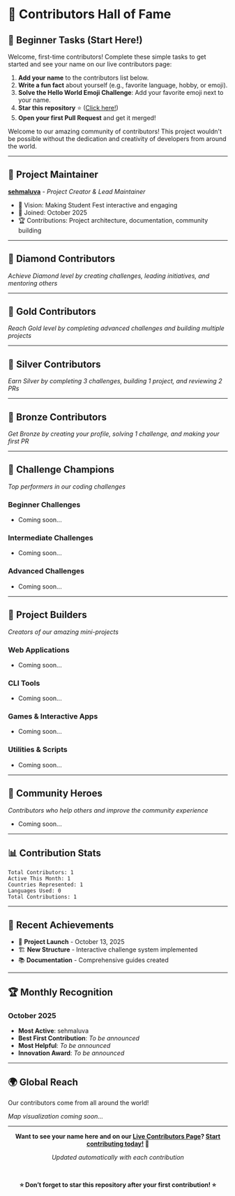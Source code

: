 # 🌟 Contributors Hall of Fame

## 📝 Beginner Tasks (Start Here!)

Welcome, first-time contributors! Complete these simple tasks to get started and see your name on our live contributors page:

1. **Add your name** to the contributors list below.
2. **Write a fun fact** about yourself (e.g., favorite language, hobby, or emoji).
3. **Solve the Hello World Emoji Challenge**: Add your favorite emoji next to your name.
4. **Star this repository** ⭐ ([Click here!](https://github.com/sehmaluva/student-fest))
5. **Open your first Pull Request** and get it merged!

<!-- Once your PR is merged and you’ve completed these steps, you’ll appear on our [Live Contributors Page](web/contributors-live/)!

--- -->

Welcome to our amazing community of contributors! This project wouldn't be possible without the dedication and creativity of developers from around the world.

---

## 🚀 Project Maintainer

**[sehmaluva](https://github.com/sehmaluva)** - *Project Creator & Lead Maintainer*
- 🎯 Vision: Making Student Fest interactive and engaging
- 📅 Joined: October 2025
- 🏆 Contributions: Project architecture, documentation, community building

---

## 💎 Diamond Contributors

*Achieve Diamond level by creating challenges, leading initiatives, and mentoring others*

---

## 🥇 Gold Contributors  

*Reach Gold level by completing advanced challenges and building multiple projects*

---

## 🥈 Silver Contributors

*Earn Silver by completing 3 challenges, building 1 project, and reviewing 2 PRs*

---

## 🥉 Bronze Contributors

*Get Bronze by creating your profile, solving 1 challenge, and making your first PR*

---

## 🎯 Challenge Champions

*Top performers in our coding challenges*

### Beginner Challenges
- Coming soon...

### Intermediate Challenges  
- Coming soon...

### Advanced Challenges
- Coming soon...

---

## 🚀 Project Builders

*Creators of our amazing mini-projects*

### Web Applications
- Coming soon...

### CLI Tools
- Coming soon...

### Games & Interactive Apps
- Coming soon...

### Utilities & Scripts
- Coming soon...

---

## 🌟 Community Heroes

*Contributors who help others and improve the community experience*

- Coming soon...

---

## 📊 Contribution Stats

```
Total Contributors: 1
Active This Month: 1
Countries Represented: 1
Languages Used: 0
Total Contributions: 1
```

---

## 🎉 Recent Achievements

- 🎯 **Project Launch** - October 13, 2025
- 🏗️ **New Structure** - Interactive challenge system implemented
- 📚 **Documentation** - Comprehensive guides created

---

## 🏆 Monthly Recognition

### October 2025
- **Most Active**: sehmaluva
- **Best First Contribution**: *To be announced*
- **Most Helpful**: *To be announced*
- **Innovation Award**: *To be announced*

---

## 🌍 Global Reach

Our contributors come from all around the world! 

*Map visualization coming soon...*

---

<div align="center">

**Want to see your name here and on our [Live Contributors Page](web/contributors-live/)? [Start contributing today!](README.md#how-to-contribute) 🚀**

*Updated automatically with each contribution*

<br>

<strong>⭐ Don’t forget to star this repository after your first contribution! ⭐</strong>

</div>
